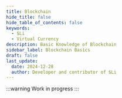 ```yaml
---
title: Blockchain
hide_title: false
hide_table_of_contents: false
keywords:
  - $Li
  - Virtual Currency
description: Basic Knowledge of Blockchain
sidebar_label: Blockchain Basics
draft: false
last_update:
  date: 2024-12-28
  author: Developer and contributor of $Li
---
```


:::warning
Work in progress
:::
